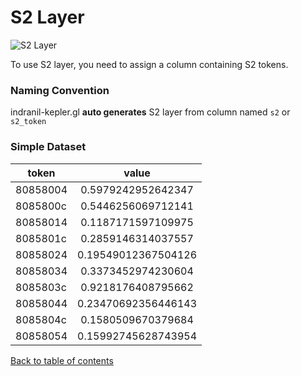 # S2 Layer

![S2 Layer](https://d1a3f4spazzrp4.cloudfront.net/indranil-kepler.gl/documentation/l-s2.png 'Grid layer')

To use S2 layer, you need to assign a column containing S2 tokens.

### Naming Convention

indranil-kepler.gl **auto generates** S2 layer from column named `s2` or `s2_token`

### Simple Dataset

| token    |        value        |
| -------- | :-----------------: |
| 80858004 | 0.5979242952642347  |
| 8085800c | 0.5446256069712141  |
| 80858014 | 0.1187171597109975  |
| 8085801c | 0.2859146314037557  |
| 80858024 | 0.19549012367504126 |
| 80858034 | 0.3373452974230604  |
| 8085803c | 0.9218176408795662  |
| 80858044 | 0.23470692356446143 |
| 8085804c | 0.1580509670379684  |
| 80858054 | 0.15992745628743954 |

[Back to table of contents](../README.md)
